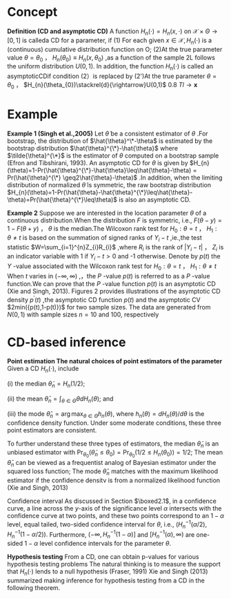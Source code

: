 # Concept
**Definition (CD and asymptotic CD)** A function $H_{n}(\cdot)=H_{n}(x,\cdot)$ on $\mathcal{X}\times\Theta\to[0,1]$ is calleda CD for a parameter, if (1) For each given $x\in\mathcal{X},H_{n}(\cdot)$ is a (continuous) cumulative distribution function on O; (2)At the true parameter value $\theta=\theta_{0}$ ， $H_{n}(\theta_{0})\equiv H_{n}(x,\theta_{0})$ ,as a function of the sample 2L follows the uniform distribution $U(0,1).$ In addition, the function $H_{n}(\cdot)$ is called an asymptoticCDif condition (2）is replaced by (2')At the true parameter $\theta=\theta_{0}$ ， $H_{n}(\theta_{0})\stackrel{d}{\rightarrow}U(0,1)$ 0.8 $Tl\rightarrow\mathbf{x}$



# Example
**Example 1 (Singh et al.,2005)** Let $\tilde{\theta}$ be a consistent estimator of $\theta$ .For bootstrap, the distribution of $\hat{\theta}^\*-\theta$ is estimated by the bootstrap distribution $\hat{\theta}^{\*}-\hat{\theta}$ where $\tilde{\theta}^{\*}$ is the estimator of $\theta$ computed on a bootstrap sample (Efron and Tibshirani, 1993). An asymptotic CD for $\theta$ is given by $H_{n}(\theta)=1-Pr(\hat{\theta}^{\*}-\hat{\theta}\leq\hat{\theta}-\theta) = Pr(\hat{\theta}^{\*} \geq2\hat{\theta}-\theta)$ .In addition, when the limiting distribution of normalized $\tilde{\theta}$ is symmetric, the raw bootstrap distribution $H_{n}(\theta)=1-Pr(\hat{\theta}-\hat{\theta}^{\*}\leq\hat{\theta}-\theta)=Pr(\hat{\theta}^{\*}\leq\theta)$ is also an asymptotic CD.

**Example 2** Suppose we are interested in the location parameter $\theta$ of a continuous distribution.When the distribution $F$ is symmetric, i.e., $F(\theta-y)=1-F(\theta+y)$ ， $\theta$ is the median.The Wilcoxon rank test for $H_{0}:\theta=t$ ， $H_{1}:\theta\neq t$ is based on the summation of signed ranks of $Y_{i}-t$ ,ie.,the test statistic $W=\sum_{i=1}^{n}Z_{i}R_{i}$ ,where $R_{i}$ is the rank of $\left|Y_{i}-t\right|$ ， $Z_{i}$ is an indicator variable with 1 if $Y_{i}-t>0$ and -1 otherwise. Denote by $p(t)$ the $Y$ -value associated with the Wilcoxon rank test for $H_{0}:\theta=t$ ， $H_{1}:\theta\neq t$ When $t$ varies in $(-\infty,\infty)$ ,，the $P$ -value $p(t)$ is referred to as a $P$ -value function.We can prove that the $P$ -value function $p(t)$ is an asymptotic CD (Xie and Singh, 2013). Figures 2 provides illustrations of the asymptotic CD density $p^{\prime}(t)$ ,the asymptotic CD function $p(t)$ and the asymptotic CV $2min({p(t),1-p(t)\})$ for two sample sizes. The data are generated from $N(0,1)$ with sample sizes $n=10$ and 100, respectively



# CD-based inference
**Point estimation The natural choices of point estimators of the parameter** Given a CD $H_n(\cdot)$, include 

(i) the median $\widetilde{\theta}_n=H_n(1/2);$ 

(ii) the mean $\bar{\theta}_{n}=\int_{\theta\in\Theta}\theta dH_{n}(\theta);$ and

(iii) the mode $\widehat{\theta}_n=\arg\max_{\theta\in\Theta}h_n(\theta)$, where $h_n(\theta)=dH_n(\theta)/d\theta$ is the confidence density function. Under some moderate conditions, these three point estimators are consistent.

To further understand these three types of estimators, the median $\widetilde{\theta}_{n}$ is an unbiased estimator with $\Pr_{\theta_0}(\widetilde{\theta}_n\leq\theta_0)=\Pr_{\theta_0}(1/2\leq H_n(\theta_0))=1/2;$ The mean $\bar{\theta}_n$ can be viewed as a frequentist analog of Bayesian estimator under the squared loss function; The mode $\widehat{\theta}_n$ matches with the maximum likelihood estimator if the confidence densitv is from a normalized likelihood function (Xie and Singh, 2013)

Confidence interval As discussed in Section $\boxed2.1$, in a confidence curve, a line across the $y$-axis of the significance level $\alpha$ intersects with the confidence curve at two points, and these two points correspond to an $1-\alpha$ level, equal tailed, two-sided confidence interval for $\theta$, i.e., $(H_n^{-1}(\alpha/2),H_n^{-1}(1-\alpha/2)).$ Furthermore, $(-\infty,H_n^{-1}(1-\alpha)]$ and $[H_n^{-1}(\alpha),\infty)$ are one-sided $1-\alpha$ level confidence intervals for the parameter $\theta.$

**Hypothesis testing** From a CD, one can obtain p-values for various hypothesis testing problems The natural thinking is to measure the support that $H_n(\cdot)$ lends to a null hypothesis (Fraser, 1991) Xie and Singh (2013) summarized making inference for hypothesis testing from a CD in the following theorem.